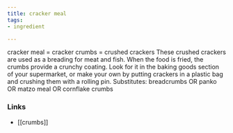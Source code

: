 ```yaml
---
title: cracker meal
tags:
- ingredient

---
```

cracker meal = cracker crumbs = crushed crackers These crushed crackers are used as a breading for meat and fish. When the food is fried, the crumbs provide a crunchy coating. Look for it in the baking goods section of your supermarket, or make your own by putting crackers in a plastic bag and crushing them with a rolling pin. Substitutes: breadcrumbs OR panko OR matzo meal OR cornflake crumbs

### Links

* [[crumbs]]
